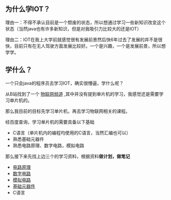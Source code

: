 ## 为什么学IOT？
理由一：不得不承认目前是一个颓废的状态，所以想通过学习一些新知识改变这个状态（当然java也有许多新知识，但是对我吸引力比较大的还是IOT）

理由二：IOT在我上大学前就感觉很有发展前景然后快6年过去了发展的并不是很快，目前只有在无人驾驶方面发展比较好。一个是兴趣，一个是发展前景，所以想学学。

## 学什么？
一个只会java的程序员去学习IOT，确实很懵逼，学什么呢？

从B站找到了一个 [物联网频道](https://space.bilibili.com/393668955/channel/detail?cid=62192&ctype=0) ,其中并没有提到单片机的学习，我感觉还是需要学习单片机的。

那么我目前的目标先学习单片机，再去学习物联网相关的课程。

经百度查询，学习单片机的需要具备以下基础
- C语言（单片机内的编程均使用的C语言，当然汇编也可以）
- 熟悉基础元器件
- 熟悉电路原理、数字电路，模拟电路

那么接下来先找上边三个的学习资料，根据资料**做计划，做笔记**
- [电路原理](https://www.bilibili.com/video/BV1R7411q759)
- [数字电路](https://www.bilibili.com/video/av85809819)
- [模拟电路](https://www.bilibili.com/video/av85834099)
- [基础元器件](https://www.bilibili.com/video/BV1st411a74o)
- C语言

